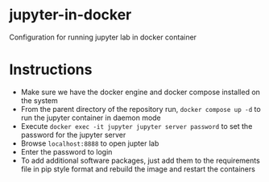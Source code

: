 # jupyter-in-docker
Configuration for running jupyter lab in docker container

# Instructions
- Make sure we have the docker engine and docker compose installed on the system
- From the parent directory of the repository run, `docker compose up -d` to run the jupyter container in daemon mode
- Execute `docker exec -it jupyter jupyter server password` to set the password for the jupyter server
- Browse `localhost:8888` to open jupter lab
- Enter the password to login
- To add additional software packages, just add them to the requirements file in pip style format and rebuild the image and restart the containers
